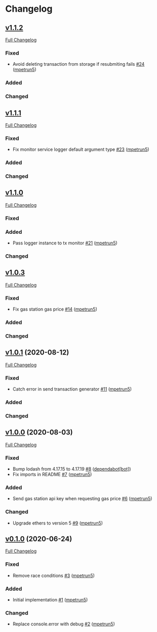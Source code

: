 # Changelog

## [v1.1.2](https://github.com/NodeFactoryIo/web3-server-wallet/tree/v1.1.2)

[Full Changelog](https://github.com/NodeFactoryIo/web3-server-wallet/compare/v1.1.1...v.1.1.2)

### Fixed
- Avoid deleting transaction from storage if resubmiting fails [\#24](https://github.com/NodeFactoryIo/web3-server-wallet/pull/24) ([mpetrun5](https://github.com/mpetrun5))

### Added

### Changed

## [v1.1.1](https://github.com/NodeFactoryIo/web3-server-wallet/tree/v1.1.1)

[Full Changelog](https://github.com/NodeFactoryIo/web3-server-wallet/compare/v1.1.0...v.1.1.1)

### Fixed
- Fix monitor service logger default argument type [\#23](https://github.com/NodeFactoryIo/web3-server-wallet/pull/23) ([mpetrun5](https://github.com/mpetrun5))

### Added

### Changed

## [v1.1.0](https://github.com/NodeFactoryIo/web3-server-wallet/tree/v1.1.0)

[Full Changelog](https://github.com/NodeFactoryIo/web3-server-wallet/compare/v1.0.3...v.1.1.0)

### Fixed

### Added
- Pass logger instance to tx monitor [\#21](https://github.com/NodeFactoryIo/web3-server-wallet/pull/21) ([mpetrun5](https://github.com/mpetrun5))

### Changed


## [v1.0.3](https://github.com/NodeFactoryIo/web3-server-wallet/tree/v1.0.3)

[Full Changelog](https://github.com/NodeFactoryIo/web3-server-wallet/compare/v1.0.2...v.1.0.3)

### Fixed
- Fix gas station gas price [\#14](https://github.com/NodeFactoryIo/web3-server-wallet/pull/14) ([mpetrun5](https://github.com/mpetrun5))

### Added

### Changed

## [v1.0.1](https://github.com/NodeFactoryIo/web3-server-wallet/tree/v1.0.1) (2020-08-12)

[Full Changelog](https://github.com/NodeFactoryIo/web3-server-wallet/compare/v1.0.0...v1.0.1)

### Fixed
- Catch error in send transaction generator [\#11](https://github.com/NodeFactoryIo/web3-server-wallet/pull/11) ([mpetrun5](https://github.com/mpetrun5))

### Added

### Changed

## [v1.0.0](https://github.com/NodeFactoryIo/web3-server-wallet/tree/v1.0.0) (2020-08-03)

[Full Changelog](https://github.com/NodeFactoryIo/web3-server-wallet/compare/v0.1.0...v1.0.0)

### Fixed
- Bump lodash from 4.17.15 to 4.17.19 [\#8](https://github.com/NodeFactoryIo/web3-server-wallet/pull/8) ([dependabot[bot]](https://github.com/apps/dependabot))
- Fix imports in README [\#7](https://github.com/NodeFactoryIo/web3-server-wallet/pull/7) ([mpetrun5](https://github.com/mpetrun5))

### Added
- Send gas station api key when requesting gas price [\#6](https://github.com/NodeFactoryIo/web3-server-wallet/pull/6) ([mpetrun5](https://github.com/mpetrun5))

### Changed
- Upgrade ethers to version 5 [\#9](https://github.com/NodeFactoryIo/web3-server-wallet/pull/9) ([mpetrun5](https://github.com/mpetrun5))


## [v0.1.0](https://github.com/NodeFactoryIo/web3-server-wallet/tree/v0.1.0) (2020-06-24)

[Full Changelog](https://github.com/NodeFactoryIo/web3-server-wallet/compare/3d07582470f8963048ebab518af53c64f0bf9219...v0.1.0)

### Fixed
- Remove race conditions [\#3](https://github.com/NodeFactoryIo/web3-server-wallet/pull/3) ([mpetrun5](https://github.com/mpetrun5))

### Added
- Initial implementation [\#1](https://github.com/NodeFactoryIo/web3-server-wallet/pull/1) ([mpetrun5](https://github.com/mpetrun5))

### Changed
- Replace console.error with debug [\#2](https://github.com/NodeFactoryIo/web3-server-wallet/pull/2) ([mpetrun5](https://github.com/mpetrun5))
